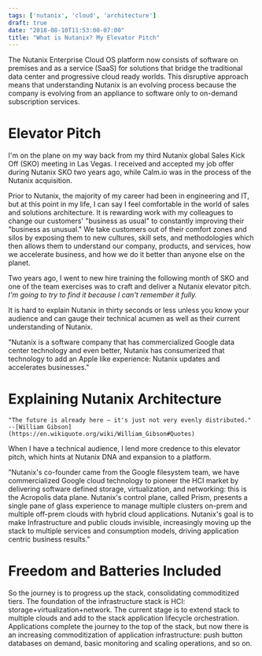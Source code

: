```yaml
---
tags: ['nutanix', 'cloud', 'architecture']
draft: true
date: "2018-08-10T11:53:00-07:00"
title: "What is Nutanix? My Elevator Pitch"
---
```


The Nutanix Enterprise Cloud OS platform now consists of software on premises and as a service (SaaS) for solutions that bridge the traditional data center and progressive cloud ready worlds. This disruptive approach means that understanding Nutanix is an evolving process because the company is evolving from an appliance to software only to on-demand subscription services.
<!--more-->

# Elevator Pitch #

I'm on the plane on my way back from my third Nutanix global Sales Kick Off (SKO) meeting in Las Vegas. I received and accepted my job offer during Nutanix SKO two years ago, while Calm.io was in the process of the Nutanix acquisition.

Prior to Nutanix, the majority of my career had been in engineering and IT, but at this point in my life, I can say I feel comfortable in the world of sales and solutions architecture. It is rewarding work with my colleagues to change our customers' "business as usual" to constantly improving their "business as unusual." We take customers out of their comfort zones and silos by exposing them to new cultures, skill sets, and methodologies which then allows them to understand our company, products, and services, how we accelerate business, and how we do it better than anyone else on the planet.

Two years ago, I went to new hire training the following month of SKO and one of the team exercises was to craft and deliver a Nutanix elevator pitch. *I'm going to try to find it because I can't remember it fully.*

It is hard to explain Nutanix in thirty seconds or less unless you know your audience and can gauge their technical acumen as well as their current understanding of Nutanix.

"Nutanix is a software company that has commercialized Google data center technology and even better, Nutanix has consumerized that technology to add an Apple like experience: Nutanix updates and accelerates businesses."

# Explaining Nutanix Architecture #

    "The future is already here — it's just not very evenly distributed."
    --[William Gibson](https://en.wikiquote.org/wiki/William_Gibson#Quotes)

When I have a technical audience, I lend more credence to this elevator pitch, which hints at Nutanix DNA and expansion to a platform.

"Nutanix's co-founder came from the Google filesystem team, we have commercialized Google cloud technology to pioneer the HCI market by delivering software defined storage, virtualization, and networking: this is the Acropolis data plane. Nutanix's control plane, called Prism, presents a single pane of glass experience to manage multiple clusters on-prem and multiple off-prem clouds with hybrid cloud applications. Nutanix's goal is to make Infrastructure and public clouds invisible, increasingly moving up the stack to multiple services and consumption models, driving application centric business results."

# Freedom and Batteries Included #

So the journey is to progress up the stack, consolidating commoditized tiers.
The foundation of the infrastructure stack is HCI: storage+virtualization+network.
The current stage is to extend stack to multiple clouds and add to the stack application lifecycle orchestration.
Applications complete the journey to the top of the stack, but now there is an increasing commoditization of
application infrastructure: push button databases on demand, basic monitoring and scaling operations, and so on.
